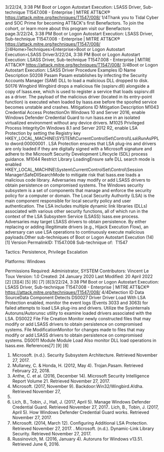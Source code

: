 3/22/24, 3:38 PM Boot or Logon Autostart Execution: LSASS Driver, Sub-technique T1547.008 - Enterprise | MITRE ATT&CK®
https://attack.mitre.org/techniques/T1547/008/ 1/4Thank you to Tidal Cyber and SOC Prime for becoming ATT&CK's ﬁrst Benefactors. To join the cohort, or learn more about this program visit our
Benefactors page.3/22/24, 3:38 PM Boot or Logon Autostart Execution: LSASS Driver, Sub-technique T1547.008 - Enterprise | MITRE ATT&CK®
https://attack.mitre.org/techniques/T1547/008/ 2/4Home>Techniques>Enterprise>Boot or Logon Autostart Execution>LSASS Driver3/22/24, 3:38 PM Boot or Logon Autostart Execution: LSASS Driver, Sub-technique T1547.008 - Enterprise | MITRE ATT&CK®
https://attack.mitre.org/techniques/T1547/008/ 3/4Boot or Logon Autostart Execution: LSASS Driver
Procedure Examples
ID Name Description
S0208 Pasam Pasam establishes by infecting the Security Accounts Manager (SAM) DLL to load a malicious DLL dropped to
disk.
S0176 Wingbird Wingbird drops a malicious ﬁle (sspisrv.dll) alongside a copy of lsass.exe, which is used to register a service that
loads sspisrv.dll as a driver. The payload of the malicious driver (located in its entry-point function) is executed
when loaded by lsass.exe before the spoofed service becomes unstable and crashes.
Mitigations
ID Mitigation Description
M1043 Credential
Access
ProtectionOn Windows 10 and Server 2016, enable Windows Defender Credential Guard to run lsass.exe in an
isolated virtualized environment without any device drivers. 
M1025 Privileged
Process
IntegrityOn Windows 8.1 and Server 2012 R2, enable LSA Protection by setting the Registry key
HKEY\_LOCAL\_MACHINE\SYSTEM\CurrentControlSet\Control\Lsa\RunAsPPL to dword:00000001 . LSA
Protection ensures that LSA plug-ins and drivers are only loaded if they are digitally signed with a Microsoft
signature and adhere to the Microsoft Security Development Lifecycle (SDL) process guidance.
M1044 Restrict
Library
LoadingEnsure safe DLL search mode is enabled
HKEY\_LOCAL\_MACHINE\System\CurrentControlSet\Control\Session Manager\SafeDllSearchMode to
mitigate risk that lsass.exe loads a malicious code library. Adversaries may modify or add LSASS drivers to obtain persistence on compromised systems. The Windows security subsystem is a set of
components that manage and enforce the security policy for a computer or domain. The Local Security Authority (LSA) is the main
component responsible for local security policy and user authentication. The LSA includes multiple dynamic link libraries (DLLs) associated
with various other security functions, all of which run in the context of the LSA Subsystem Service (LSASS) lsass.exe process.
Adversaries may target LSASS drivers to obtain persistence. By either replacing or adding illegitimate drivers (e.g., Hijack Execution Flow), an
adversary can use LSA operations to continuously execute malicious payloads.Other sub-techniques of Boot or Logon Autostart Execution (14)
[1]
Version PermalinkID: T1547.008
Sub-technique of:  T1547

Tactics: Persistence, Privilege Escalation

Platforms: Windows

Permissions Required: Administrator, SYSTEM
Contributors: Vincent Le Toux
Version: 1.0
Created: 24 January 2020
Last Modiﬁed: 20 April 2022
[2]
[3][4]
[5]
[6]
[7]
[8]3/22/24, 3:38 PM Boot or Logon Autostart Execution: LSASS Driver, Sub-technique T1547.008 - Enterprise | MITRE ATT&CK®
https://attack.mitre.org/techniques/T1547/008/ 4/4Detection
ID Data SourceData Component Detects
DS0027 Driver Driver Load With LSA Protection enabled, monitor the event logs (Events 3033 and 3063) for failed
attempts to load LSA plug-ins and drivers. Utilize the Sysinternals Autoruns/Autorunsc utility
 to examine loaded drivers associated with the LSA.
DS0022 File File Creation Monitor newly constructed ﬁles that may modify or add LSASS drivers to obtain persistence
on compromised systems.
File
ModiﬁcationMonitor for changes made to ﬁles that may modify or add LSASS drivers to obtain persistence
on compromised systems.
DS0011 Module Module Load Also monitor DLL load operations in lsass.exe. 
References[7]
[9]
[8]
1. Microsoft. (n.d.). Security Subsystem Architecture. Retrieved
November 27, 2017.
2. Mullaney, C. & Honda, H. (2012, May 4). Trojan.Pasam.
Retrieved February 22, 2018.
3. Anthe, C. et al. (2016, December 14). Microsoft Security
Intelligence Report Volume 21. Retrieved November 27, 2017.
4. Microsoft. (2017, November 9).
Backdoor:Win32/Wingbird.A!dha. Retrieved November 27,
2017.
5. Lich, B., Tobin, J., Hall, J. (2017, April 5). Manage Windows
Defender Credential Guard. Retrieved November 27, 2017.. Lich, B., Tobin, J. (2017, April 5). How Windows Defender
Credential Guard works. Retrieved November 27, 2017.
7. Microsoft. (2014, March 12). Conﬁguring Additional LSA
Protection. Retrieved November 27, 2017.
. Microsoft. (n.d.). Dynamic-Link Library Security. Retrieved
November 27, 2017.
9. Russinovich, M. (2016, January 4). Autoruns for Windows
v13.51. Retrieved June 6, 2016.